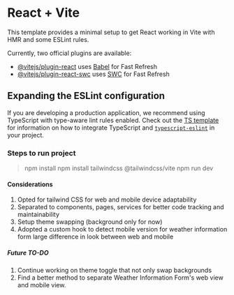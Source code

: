 # React + Vite

This template provides a minimal setup to get React working in Vite with HMR and some ESLint rules.

Currently, two official plugins are available:

- [@vitejs/plugin-react](https://github.com/vitejs/vite-plugin-react/blob/main/packages/plugin-react) uses [Babel](https://babeljs.io/) for Fast Refresh
- [@vitejs/plugin-react-swc](https://github.com/vitejs/vite-plugin-react/blob/main/packages/plugin-react-swc) uses [SWC](https://swc.rs/) for Fast Refresh

## Expanding the ESLint configuration

If you are developing a production application, we recommend using TypeScript with type-aware lint rules enabled. Check out the [TS template](https://github.com/vitejs/vite/tree/main/packages/create-vite/template-react-ts) for information on how to integrate TypeScript and [`typescript-eslint`](https://typescript-eslint.io) in your project.

### Steps to run project

> npm install
> npm install tailwindcss @tailwindcss/vite
> npm run dev

#### Considerations

1. Opted for tailwind CSS for web and mobile device adaptability
2. Separated to components, pages, services for better code tracking and maintainability
3. Setup theme swapping (background only for now)
4. Adopted a custom hook to detect mobile version for weather information form large difference in look between web and mobile

##### Future TO-DO

1. Continue working on theme toggle that not only swap backgrounds
2. Find a better method to separate Weather Information Form's web view and mobile view.